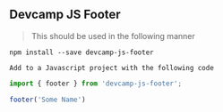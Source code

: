 ## Devcamp JS Footer

>This should be used in the following manner

```
npm install --save devcamp-js-footer

Add to a Javascript project with the following code
```

```javascript
import { footer } from 'devcamp-js-footer';

footer('Some Name')
```